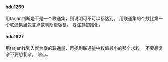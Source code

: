 #### hdu1269
用tarjan判断是不是一个联通集，则说明可不可以都达到。
用联通集的个数比第一个联通集里包含点数判断更容易。
要注意初始化。

#### hdu1827
用tarjan找到入度为零的联通量，再找到联通量中权值最小的那个求和。
不要想复杂不要想复杂。
缩点。
